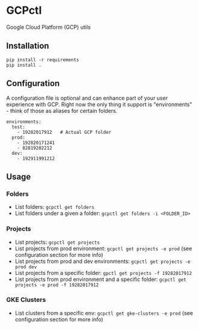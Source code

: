 # GCPctl

Google Cloud Platform (GCP) utils

## Installation

```
pip install -r requirements
pip install .
```

## Configuration

A configuration file is optional and can enhance part of your user experience with GCP.
Right now the only thing it support is "environments" - think of those as aliases for certain folders.

```
environments:
  test:
    - 19282017912   # Actual GCP folder
  prod:
    - 192820171241
    - 82819202212
  dev:
    - 192911991212
```

## Usage

### Folders

* List folders: `gcpctl get folders`
* List folders under a given a folder: `gcpctl get folders -i <FOLDER_ID>`

### Projects

* List projects: `gcpctl get projects`
* List projects from prod environment: `gcpctl get projects -e prod` (see configuration section for more info)
* List projects from prod and dev environments: `gcpctl get projects -e prod dev`
* List projects from a specific folder: `gpctl get projects -f 19282017912`
* List projects from prod environment and a specific folder: `gcpctl get projects -e prod -f 19282017912`

### GKE Clusters

* List clusters from a specific env: `gcpctl get gke-clusters -e prod` (see configuration section for more info)
